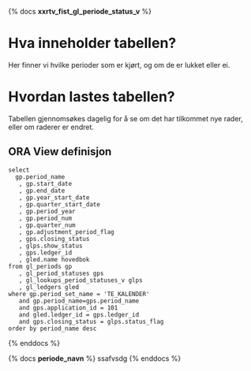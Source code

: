 {% docs __xxrtv_fist_gl_periode_status_v__ %}
# Hva inneholder tabellen?
Her finner vi hvilke perioder som er kjørt, og om de er lukket eller ei. 
# Hvordan lastes tabellen?
Tabellen gjennomsøkes dagelig for å se om det har tilkommet nye rader, eller om raderer er endret. 
## ORA View definisjon
```
select 
  gp.period_name
   , gp.start_date
   , gp.end_date
   , gp.year_start_date
   , gp.quarter_start_date
   , gp.period_year
   , gp.period_num
   , gp.quarter_num
   , gp.adjustment_period_flag
   , gps.closing_status
   , glps.show_status
   , gps.ledger_id
   , gled.name hovedbok
from gl_periods gp
   , gl_period_statuses gps
   , gl_lookups_period_statuses_v glps
   , gl_ledgers gled
where gp.period_set_name = 'TE_KALENDER'
   and gp.period_name=gps.period_name
   and gps.application_id = 101
   and gled.ledger_id = gps.ledger_id
   and gps.closing_status = glps.status_flag
order by period_name desc
```
{% enddocs %}

{% docs __periode_navn__ %}
ssafvsdg
{% enddocs %}
